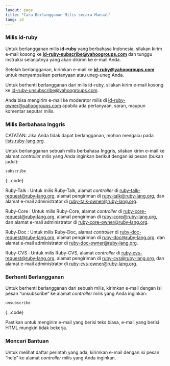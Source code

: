 ```yaml
---
layout: page
title: "Cara Berlangganan Milis secara Manual"
lang: id
---
```


### Milis id-ruby

Untuk berlangganan milis **id-ruby** yang berbahasa Indonesia, silakan
kirim e-mail kosong ke
**[id-ruby-subscribe@yahoogroups.com](mailto:id-ruby-subscribe@yahoogroups.com)**
dan tunggu instruksi selanjutnya yang akan dikirim ke e-mail Anda.

Setelah berlangganan, kirimkan e-mail ke
**[id-ruby@yahoogroups.com](mailto:id-ruby@yahoogroups.com)** untuk
menyampaikan pertanyaan atau uneg-uneg Anda.

Untuk berhenti berlangganan dari milis id-ruby, silakan kirim e-mail
kosong ke
[id-ruby-unsubscribe@yahoogroups.com](mailto:id-ruby-subscribe@yahoogroups.com).

Anda bisa mengirim e-mail ke moderator milis di
[id-ruby-owner@yahoogroups.com](mailto:id-ruby-owner@yahoogroups.com)
apabila ada pertanyaan, saran, maupun komentar seputar milis.

### Milis Berbahasa Inggris

CATATAN: Jika Anda tidak dapat berlangganan, mohon mengacu pada
[lists.ruby-lang.org](http://lists.ruby-lang.org).

Untuk berlangganan sebuah milis berbahasa Inggris, silakan kirim e-mail
ke alamat *controller* milis yang Anda inginkan berikut dengan isi pesan
(bukan judul):

    subscribe
{: .code}

Ruby-Talk
: Untuk milis Ruby-Talk, alamat *controller* di
  [ruby-talk-request@ruby-lang.org](mailto:ruby-talk-request@ruby-lang.org),
  alamat pengiriman di
  [ruby-talk@ruby-lang.org](mailto:ruby-talk@ruby-lang.org), dan alamat
  e-mail administrator di
  [ruby-talk-owner@ruby-lang.org](mailto:ruby-talk-owner@ruby-lang.org).

Ruby-Core
: Untuk milis Ruby-Core, alamat *controller* di
  [ruby-core-request@ruby-lang.org](mailto:ruby-core-request@ruby-lang.org),
  alamat pengiriman di
  [ruby-core@ruby-lang.org](mailto:ruby-core@ruby-lang.org), dan alamat
  e-mail administrator di
  [ruby-core-owner@ruby-lang.org](mailto:ruby-core-owner@ruby-lang.org).

Ruby-Doc
: Untuk milis Ruby-Doc, alamat *controller* di
  [ruby-doc-request@ruby-lang.org](mailto:ruby-doc-request@ruby-lang.org),
  alamat pengiriman di
  [ruby-doc@ruby-lang.org](mailto:ruby-doc@ruby-lang.org), dan alamat
  e-mail administrator di
  [ruby-doc-owner@ruby-lang.org](mailto:ruby-doc-owner@ruby-lang.org).

Ruby-CVS
: Untuk milis Ruby-CVS, alamat *controller* di
  [ruby-cvs-request@ruby-lang.org](mailto:ruby-cvs-request@ruby-lang.org),
  alamat pengiriman di
  [ruby-cvs@ruby-lang.org](mailto:ruby-cvs@ruby-lang.org), dan alamat
  e-mail administrator di
  [ruby-cvs-owner@ruby-lang.org](mailto:ruby-cvs-owner@ruby-lang.org).

### Berhenti Berlangganan

Untuk berhenti berlangganan dari sebuah milis, kirimkan e-mail dengan
isi pesan “unsubscribe” ke alamat *controller* milis yang Anda inginkan:

    unsubscribe
{: .code}

Pastikan untuk mengirim e-mail yang berisi teks biasa, e-mail yang berisi
HTML mungkin tidak bekerja.

### Mencari Bantuan

Untuk melihat daftar perintah yang ada, kirimkan e-mail dengan isi pesan
“help” ke alamat *controller* milis yang Anda inginkan.
